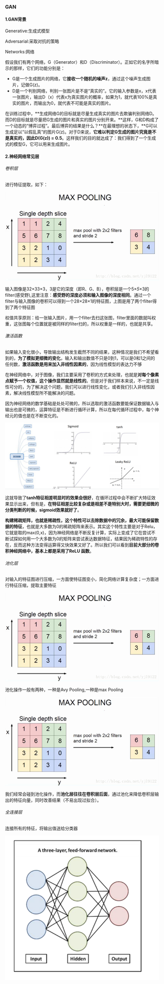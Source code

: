 ### GAN

#### 1.GAN背景

Generative:生成式模型

Adversarial:采取对抗的策略

Networks:网络

假设我们有两个网络，G（Generator）和D（Discriminator）。正如它的名字所暗示的那样，它们的功能分别是：

- G是一个生成图片的网络，它**接收一个随机的噪声z**，通过这个噪声生成图片，记做G(z)。
- D是一个判别网络，判别一张图片是不是“真实的”。它的输入参数是x，x代表一张图片，输出D（x）代表x为真实图片的概率，如果为1，就代表100%是真实的图片，而输出为0，就代表不可能是真实的图片。

在训练过程中，**生成网络G的目标就是尽量生成真实的图片去欺骗判别网络D。而D的目标就是尽量把G生成的图片和真实的图片分别开来。**这样，G和D构成了一个动态的“博弈过程”。最后博弈的结果是什么？**在最理想的状态下，**G可以生成足以“以假乱真”的图片G(z)。对于D来说，**它难以判定G生成的图片究竟是不是真实的，因此D(G(z)) = 0.5**。这样我们的目的就达成了：我们得到了一个生成式的模型G，它可以用来生成图片。

#### 2.神经网络常见层

###### 卷积层

进行特征提取，如下：

![img](13.assets/SouthEast.png)

输入图像是32×33×3，3是它的深度（即R、G、B），卷积层是一个5×*5*×3的filter(感受野),这里注意：**感受野的深度必须和输入图像的深度相同**。通过一个filter与输入图像的卷积可以得到一个28×28×1的特征图，上图是用了两个filter得到了两个特征图

权值共享原则：给一张输入图片，用一个filter去扫这张图，filter里面的数就叫权重，这张图每个位置就是被同样的filter扫的，所以权重是一样的，也就是共享。

###### 激活函数

如果输入变化很小，导致输出结构发生截然不同的结果，这种情况是我们不希望看到的，**为了模拟更细微的变化**，输入和输出数值不只是0到1，可以是0和1之间的任何数，**激活函数是用来加入非线性因素的**，因为线性模型的表达力不够 

在神经网络中，对于图像，我们主要采用了卷积的方式来处理，也就是**对每个像素点赋予一个权值，这个操作显然就是线性的**。但是对于我们样本来说，不一定是线性可分的，为了解决这个问题，我们可以进行线性变化，或者我们引入非线性因素，解决线性模型所不能解决的问题。 

因为神经网络的数学基础是处处可微的，所以选取的激活函数要能保证数据输入与输出也是可微的，运算特征是不断进行循环计算，所以在每代循环过程中，每个神经元的值也是在不断变化的。 

![image-20220207231019092](13.assets/image-20220207231019092.png)

这就导致了**tanh特征相差明显时的效果会很好**，在循环过程中会不断扩大特征效果显示出来，但有是，**在特征相差比较复杂或是相差不是特别大时，需要更细微的分类判断的时候，sigmoid效果就好了**。 

**构建稀疏矩阵，也就是稀疏性，这个特性可以去除数据中的冗余，最大可能保留数据的特征**，也就是大多数为0的稀疏矩阵来表示。其实这个特性主要是对于Relu，它就是取的max(0,x)，因为神经网络是不断反复计算，实际上变成了它在尝试不断试探如何用一个大多数为0的矩阵来尝试表达数据特征，结果因为稀疏特性的存在，反而这种方法变得运算得又快效果又好了。所以我们可以看到**目前大部分的卷积神经网络中，基本上都是采用了ReLU 函数**。

###### 池化层

对输入的特征图进行压缩，一方面使特征图变小，简化网络计算复杂度；一方面进行特征压缩，提取主要特征

![img](13.assets/SouthEast.png)



池化操作一般有两种，一种是Avy Pooling,一种是max Pooling

![img](13.assets/SouthEast.png)

我们经常会碰到池化操作，而**池化层往往在卷积层后面**，通过池化来降低卷积层输出的特征向量，同时改善结果（不易出现过拟合）。

###### 全连接层

连接所有的特征，将输出值送给分类器

![image-20220207230914207](13.assets/image-20220207230914207.png)

